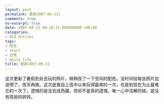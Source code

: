 ```yaml
---
layout: post
permalink: 更新2007-09-11/
comments: true
no-excerpt: true
date: 2007-09-12 00:18:31.000000000 +08:00
categories:
- Old Entries
tags:
- 短文
- short
- 日常
- daily life
title: 更新2007-09-11
---
```

这次更新了暑假到处去玩的照片，稍稍改了一下空间的配色。没时间给每张照片加说明了，改天再做。这次是我自上高中以来玩得最爽的一次，也是到现在为止最难忘的一次了。遗憾的是没去成西藏，但却不是真的遗憾。唯一心中没解的结，是没有陪爸妈转转。 

